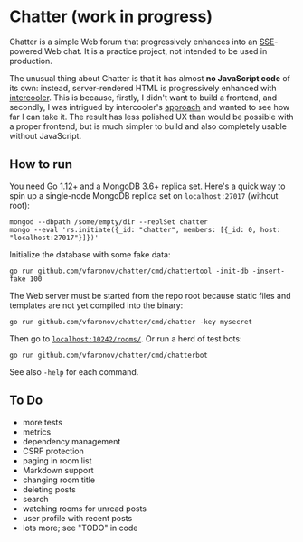 # Chatter (work in progress)

Chatter is a simple Web forum that progressively enhances into an [SSE][1]-powered
Web chat. It is a practice project, not intended to be used in production.

[1]: https://en.wikipedia.org/wiki/Server-sent_events

The unusual thing about Chatter is that it has almost **no JavaScript code**
of its own: instead, server-rendered HTML is progressively enhanced with
[intercooler][2]. This is because, firstly, I didn't want to build a frontend,
and secondly, I was intrigued by intercooler's [approach][3] and wanted to see
how far I can take it. The result has less polished UX than would be possible
with a proper frontend, but is much simpler to build and also completely usable
without JavaScript.

[2]: http://intercoolerjs.org/
[3]: http://intercoolerjs.org/docs.html#philosophy


## How to run

You need Go 1.12+ and a MongoDB 3.6+ replica set. Here's a quick way to spin up a single-node MongoDB replica set on `localhost:27017` (without root):

    mongod --dbpath /some/empty/dir --replSet chatter
    mongo --eval 'rs.initiate({_id: "chatter", members: [{_id: 0, host: "localhost:27017"}]})'
    
Initialize the database with some fake data:

    go run github.com/vfaronov/chatter/cmd/chattertool -init-db -insert-fake 100
    
The Web server must be started from the repo root because static files
and templates are not yet compiled into the binary:

    go run github.com/vfaronov/chatter/cmd/chatter -key mysecret
    
Then go to [`localhost:10242/rooms/`](http://localhost:10242/rooms/).
Or run a herd of test bots:

    go run github.com/vfaronov/chatter/cmd/chatterbot
    
See also `-help` for each command.


## To Do

* more tests
* metrics
* dependency management
* CSRF protection
* paging in room list
* Markdown support
* changing room title
* deleting posts
* search
* watching rooms for unread posts
* user profile with recent posts
* lots more; see "TODO" in code
